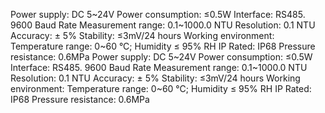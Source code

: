 Power supply: DC 5~24V
Power consumption: ≤0.5W
Interface: RS485. 9600 Baud Rate
Measurement range: 0.1~1000.0 NTU
Resolution: 0.1 NTU
Accuracy: ± 5%
Stability: ≤3mV/24 hours
Working environment: Temperature range: 0~60 °C; Humidity ≤ 95% RH
IP Rated: IP68
Pressure resistance: 0.6MPa
Power supply: DC 5~24V
Power consumption: ≤0.5W
Interface: RS485. 9600 Baud Rate
Measurement range: 0.1~1000.0 NTU
Resolution: 0.1 NTU
Accuracy: ± 5%
Stability: ≤3mV/24 hours
Working environment: Temperature range: 0~60 °C; Humidity ≤ 95% RH
IP Rated: IP68
Pressure resistance: 0.6MPa
